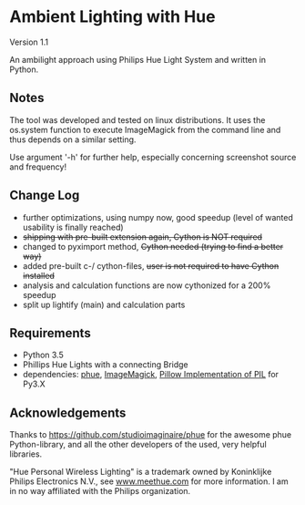 Ambient Lighting with Hue
=========================
Version 1.1

An ambilight approach using Philips Hue Light System and written in Python.

## Notes
The tool was developed and tested on linux distributions. It uses the os.system
function to execute ImageMagick from the command line and thus depends on a
similar setting.

Use argument '-h' for further help, especially concerning screenshot source and
frequency!

## Change Log
* further optimizations, using numpy now, good speedup (level of wanted usability is finally reached)
* ~~shipping with pre-built extension again, Cython is NOT required~~
* changed to pyximport method, ~~Cython needed (trying to find a better way)~~
* added pre-built c-/ cython-files, ~~user is not required to have Cython installed~~
* analysis and calculation functions are now cythonized for a 200% speedup
* split up lightify (main) and calculation parts

## Requirements

* Python 3.5
* Phillips Hue Lights with a connecting Bridge
* dependencies: [phue](https://github.com/studioimaginaire/phue), [ImageMagick](http://www.imagemagick.org/script/binary-releases.php),
    [Pillow Implementation of PIL](https://pypi.python.org/pypi/Pillow/2.8.1) for Py3.X


## Acknowledgements

Thanks to https://github.com/studioimaginaire/phue for the awesome phue
Python-library, and all the other developers of the used, very helpful
libraries.

"Hue Personal Wireless Lighting" is a trademark owned by Koninklijke Philips
Electronics N.V., see www.meethue.com for more information. I am in no way
affiliated with the Philips organization.
